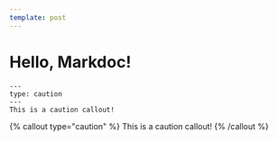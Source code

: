 ```yaml
---
template: post
---
```


# Hello, Markdoc!

```callout
---
type: caution
---
This is a caution callout!
```

{% callout type="caution" %}
This is a caution callout!
{% /callout %}